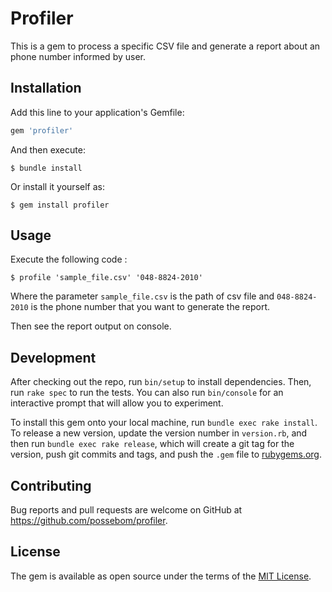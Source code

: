 # Profiler

This is a gem to process a specific CSV file and generate a report about an phone number informed by user.

## Installation

Add this line to your application's Gemfile:

```ruby
gem 'profiler'
```

And then execute:

    $ bundle install

Or install it yourself as:

    $ gem install profiler

## Usage

Execute the following code :

    $ profile 'sample_file.csv' '048-8824-2010'

Where the parameter `sample_file.csv` is the path of csv file and `048-8824-2010` is the phone number that you want to generate the report.

Then see the report output on console.

## Development

After checking out the repo, run `bin/setup` to install dependencies. Then, run `rake spec` to run the tests. You can also run `bin/console` for an interactive prompt that will allow you to experiment.

To install this gem onto your local machine, run `bundle exec rake install`. To release a new version, update the version number in `version.rb`, and then run `bundle exec rake release`, which will create a git tag for the version, push git commits and tags, and push the `.gem` file to [rubygems.org](https://rubygems.org).

## Contributing

Bug reports and pull requests are welcome on GitHub at https://github.com/possebom/profiler.


## License

The gem is available as open source under the terms of the [MIT License](http://opensource.org/licenses/MIT).
